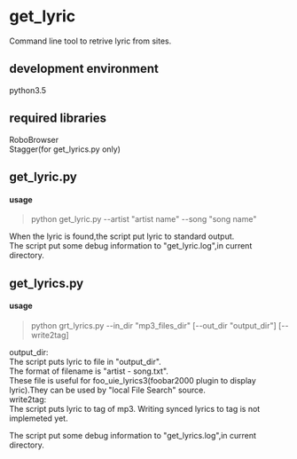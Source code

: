 # get_lyric
Command line tool to retrive lyric from sites.  

## development environment
python3.5  

## required libraries
RoboBrowser  
Stagger(for get_lyrics.py only)

## get_lyric.py
#### usage
>python get_lyric.py --artist "artist name" --song "song name"

When the lyric is found,the script put lyric to standard output.  
The script put some debug information to "get_lyric.log",in current directory.

## get_lyrics.py
#### usage
>python grt_lyrics.py --in_dir "mp3_files_dir" [--out_dir "output_dir"] [--write2tag]

output_dir:  
The script puts lyric to file in "output_dir".  
The format of filename is "artist - song.txt".  
These file is useful for foo_uie_lyrics3(foobar2000 plugin to display lyric).They can be used by "local File Search" source.  
write2tag:  
The script puts lyric to tag of mp3.
Writing synced lyrics to tag is not implemeted yet.  

The script put some debug information to "get_lyrics.log",in current directory.  
